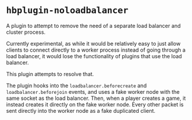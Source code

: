 # `hbplugin-noloadbalancer`

A plugin to attempt to remove the need of a separate load balancer and cluster
process.

Currently experimental, as while it would be relatively easy to just allow
clients to connect directly to a worker process instead of going through
a load balancer, it would lose the functionality of plugins that use the
load balancer.

This plugin attempts to resolve that.

The plugin hooks into the `loadbalancer.beforecreate` and `loadbalancer.beforejoin`
events, and uses a fake worker node with the same socket as the load balancer.
Then, when a player creates a game, it instead creates it directly on the fake worker
node. Every other packet is sent directly into the worker node as a fake duplicated
client.